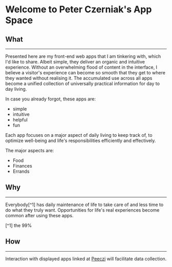 # Welcome to Peter Czerniak's App Space

## What
---
Presented here are my front-end web apps that I am tinkering with, which I'd like to share. Albeit simple, they deliver an organic and intuitive experience. Without an overwhelming flood of content in the interface, I believe a visitor's experience can become so smooth that they get to where they wanted without realising it. The accumulated use across all apps become a unified collection of universally practical information for day to day living.

In case you already forgot, these apps are:
- simple
- intuitive
- helpful
- fun

Each app focuses on a major aspect of daily living to keep track of, to optimize well-being and life's responsibilities efficiently and effectively.

The major aspects are:

- Food
- Finances
- Errands

## Why
---
Everybody[^1] has daily maintenance of life to take care of and less time to do what they truly want. Opportunities for life's real experiences become common after using these apps.

[^1] the 99%

## How
---
Interaction with displayed apps linked at [Peeczi](https://peeczi.github.io) will facilitate data collection.

